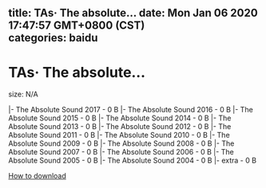 
title: TAs· The absolute…
date: Mon Jan 06 2020 17:47:57 GMT+0800 (CST)    
categories: baidu
---

# TAs· The absolute…
size: N/A
 
 
|- The Absolute Sound 2017 - 0 B
|- The Absolute Sound 2016 - 0 B
|- The Absolute Sound 2015 - 0 B
|- The Absolute Sound 2014 - 0 B
|- The Absolute Sound 2013 - 0 B
|- The Absolute Sound 2012 - 0 B
|- The Absolute Sound 2011 - 0 B
|- The Absolute Sound 2010 - 0 B
|- The Absolute Sound 2009 - 0 B
|- The Absolute Sound 2008 - 0 B
|- The Absolute Sound 2007 - 0 B
|- The Absolute Sound 2006 - 0 B
|- The Absolute Sound 2005 - 0 B
|- The Absolute Sound 2004 - 0 B
|- extra - 0 B

[How to download](https://bpcam.bemobtrk.com/go/2ceec3aa-1ca2-46d6-b9ff-aaa5c184517c?jno=3263)
